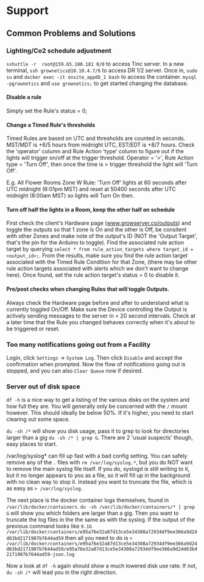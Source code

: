 # Support

## Common Problems and Solutions

### Lighting/Co2 schedule adjustment

`sshuttle -r  root@159.65.180.181 0/0` to access Tinc server.
In a new terminal, `ssh grownetics@10.10.4.7/6` to access DR 1/2 server.
Once in, `sudo su` and `docker exec -it onsite_appdb_1 bash` to access the container.
`mysql -pgrownetics` and `use grownetics;` to get started changing the database.

#### Disable a rule
Simply set the Rule's status = 0;

#### Change a Timed Rule's thresholds
Timed Rules are based on UTC and thresholds are counted in seconds. MST/MDT is +6/5 hours from midnight UTC, EST/EDT is +8/7 hours. Check the 'operator' column and Rule Action 'type' column to figure out if the lights will trigger on/off at the trigger threshold.
Operator = '>', Rule Action type = 'Turn Off', then once the time is > trigger threshold the light will 'Turn Off'.

E.g. All Flower Rooms Zone W Rule: 'Turn Off' lights at 60 seconds after UTC midnight (6:01pm MST) and reset at 50400 seconds after UTC midnight (8:00am MST) so lights will Turn On then.

#### Turn off half the lights in a Room, keep the other half on schedule
First check the client's Hardware page (www.growserver.co/outputs) and toggle the outputs so that 1 zone is On and the other is Off, be consitent with other Zones and make note of the output's ID  (NOT the 'Output Target', that's the pin for the Arduino to toggle). Find the associated rule action target by querying `select * from rule_action_targets where target_id = <output_id>;`. From the results, make sure you find the rule action target associated with the Timed Rule Condition for that Zone, (there may be other rule action targets associated with alerts which we don't want to change here). Once found, set the rule action target's status = 0 to disable it.

#### Pre/post checks when changing Rules that will toggle Outputs.
Always check the Hardware page before and after to understand what is currently toggled On/Off.
Make sure the Device controlling the Output is actively sending messages to the server in < 20 second intervals.
Check at a later time that the Rule you changed behaves correctly when it's about to be triggered or reset.

### Too many notifications going out from a Facility

Login, click `Settings` -> `System Log`. Then click `Disable` and
accept the confirmation when prompted. Now the flow of notifications
going out is stopped, and you can also `Clear Queue` now if desired.

### Server out of disk space

`df -h` is a nice way to get a listing of the various disks on the system and how full they are.
You will generally only be concerned with the `/` mount however. This should ideally
be below 50%. If it's higher, you need to start clearing out some space.

`du -sh /*` will show you disk usage, pass it to grep to look for directories larger
than a gig `du -sh /* | grep G`. There are 2 'usual suspects' though, easy places to start.

/var/log/syslog* can fill up fast with a bad config setting. You can safely remove
any of the `.` files with `rm /var/log/syslog.*`, but you do NOT want to remove
the main syslog file itself. If you do, syslogd is still writing to it, but it
no longer appears to you as a file, so it will fill up in the background with no
clean way to stop it. Instead you want to truncate the file, which is as easy
as `> /var/log/syslog`.

The next place is the docker container logs themselves, found in
`/var/lib/docker/containers`. `du -sh /var/lib/docker/containers/* | grep G` will
show you which folders are larger than a gig. Then you want to truncate the log
files in the the same as with the syslog. If the output of the previous command
looks like `9.1G	/var/lib/docker/containers/e95a76e32a87d13ce5e34308a72934df9ee366a9d24d63bd2171907b7644ad59`
then all you need to do is
`> /var/lib/docker/containers/e95a76e32a87d13ce5e34308a72934df9ee366a9d24d63bd2171907b7644ad59/e95a76e32a87d13ce5e34308a72934df9ee366a9d24d63bd2171907b7644ad59-json.log`

Now a look at `df -h` again should show a much lowered disk use rate. If not,
`du -sh /*` will lead you in the right direction.